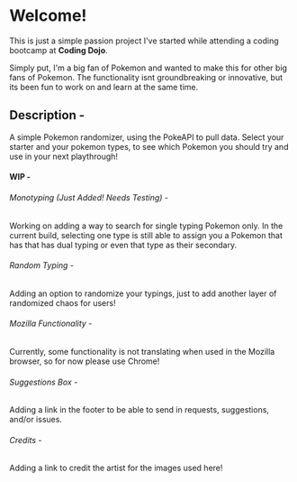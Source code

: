 # Welcome! 
 
 This is just a simple passion project I've started while attending a coding bootcamp at **Coding Dojo**. 

 Simply put, I'm a big fan of Pokemon and wanted to make this for other big fans of Pokemon. The functionality isnt groundbreaking or innovative, but its been fun to work on and learn at the same time.

 ## Description - 

 A simple Pokemon randomizer, using the PokeAPI to pull data. Select your starter and your pokemon types, to see which Pokemon you should try and use in your next playthrough!


 #### WIP - 

 ###### Monotyping (Just Added! Needs Testing) - 
 Working on adding a way to search for single typing Pokemon only. In the current build, selecting one type is still able to assign you a Pokemon that has that has dual typing or even that type as their secondary.

 ###### Random Typing -
 Adding an option to randomize your typings, just to add another layer of randomized chaos for users!

 ###### Mozilla Functionality -
Currently, some functionality is not translating when used in the Mozilla browser, so for now please use Chrome!

###### Suggestions Box -
Adding a link in the footer to be able to send in requests, suggestions, and/or issues.

###### Credits - 
Adding a link to credit the artist for the images used here!